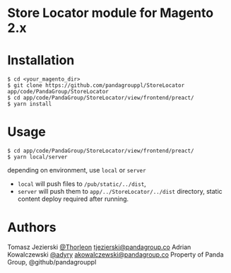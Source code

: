 # Store Locator module for Magento 2.x

# Installation
```
$ cd <your_magento_dir>
$ git clone https://github.com/pandagrouppl/StoreLocator app/code/PandaGroup/StoreLocator
$ cd app/code/PandaGroup/StoreLocator/view/frontend/preact/
$ yarn install
```
# Usage

```
$ cd app/code/PandaGroup/StoreLocator/view/frontend/preact/
$ yarn local/server 
```

depending on environment, use ` local ` or `server`
- `local` will push files to `/pub/static/../dist`,
- `server` will push them to `app/../StoreLocator/../dist` directory, static content deploy required after running.

# Authors

Tomasz Jezierski [@Thorleon](https://github.com/Thorleon) [tjezierski@pandagroup.co](mailto:tjezierski@light4website.com)
Adrian Kowalczewski [@adyry](https://github.com/adyry) [akowalczewski@pandagroup.co](mailto:akowalczewski@light4website.com)
Property of Panda Group, @github/pandagrouppl